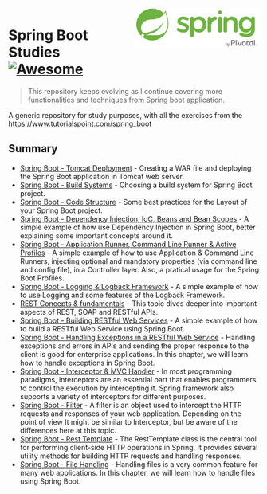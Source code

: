 <img width="250" src="img/spring-by-pivotal.png" align="right" />

# Spring Boot Studies [![Awesome](https://cdn.rawgit.com/sindresorhus/awesome/d7305f38d29fed78fa85652e3a63e154dd8e8829/media/badge.svg)](https://github.com/sindresorhus/awesome)
> This repository keeps evolving as I continue covering more functionalities and techniques from Spring boot application.

A generic repository for study purposes, with all the exercises from the https://www.tutorialspoint.com/spring_boot

## Summary

- [Spring Boot - Tomcat Deployment](https://github.com/guilhermeborgesbastos/Spring-Boot-Studies/tree/SpringBootServletInitializer) - Creating a WAR file and deploying the Spring Boot application in Tomcat web server.
- [Spring Boot - Build Systems](https://github.com/guilhermeborgesbastos/Spring-Boot-Studies/tree/BuildSystems) - Choosing a build system for Spring Boot project.
- [Spring Boot - Code Structure](https://github.com/guilhermeborgesbastos/Spring-Boot-Studies/tree/CodeStructure) - Some best practices for the Layout of your Spring Boot project.
- [Spring Boot - Dependency Injection, IoC, Beans and Bean Scopes](https://github.com/guilhermeborgesbastos/Spring-Boot-Studies/tree/BeansAndDependencyInjection) - A simple example of how use Dependency Injection in Spring Boot, better explaining some important concepts around it.
- [Spring Boot - Application Runner, Command Line Runner & Active Profiles](https://github.com/guilhermeborgesbastos/Spring-Boot-Studies/tree/SpringBootRunners) - A simple example of how to use Application & Command Line Runners, injecting optional and mandatory properties (via command line and config file), in a Controller layer. Also, a pratical usage for the Spring Boot Profiles.
- [Spring Boot - Logging & Logback Framework](https://github.com/guilhermeborgesbastos/Spring-Boot-Studies/tree/Logging) - A simple example of how to use Logging and some features of the Logback Framework.
- [REST Concepts & fundamentals](https://github.com/guilhermeborgesbastos/Spring-Boot-Studies/tree/RESTArchitecture) - This topic dives deeper into important aspects of REST, SOAP and RESTful APIs.
- [Spring Boot - Building RESTful Web Services](https://github.com/guilhermeborgesbastos/Spring-Boot-Studies/tree/RESTfulWebServices) - A simple example of how to build a RESTful Web Service using Spring Boot.
- [Spring Boot - Handling Exceptions in a RESTful Web Service](https://github.com/guilhermeborgesbastos/Spring-Boot-Studies/tree/ExceptionHandling) - Handling exceptions and errors in APIs and sending the proper response to the client is good for enterprise applications. In this chapter, we will learn how to handle exceptions in Spring Boot.
- [Spring Boot - Interceptor & MVC Handler](https://github.com/guilhermeborgesbastos/Spring-Boot-Studies/tree/Interceptor) - In most programming paradigms, interceptors are an essential part that enables programmers to control the execution by intercepting it. Spring framework also supports a variety of interceptors for different purposes.
- [Spring Boot - Filter](https://github.com/guilhermeborgesbastos/Spring-Boot-Studies/tree/Filter) - A filter is an object used to intercept the HTTP requests and responses of your web application. Depending on the point of view It might be similar to Interceptor, but be aware of the differences here at this topic.
- [Spring Boot - Rest Template](https://github.com/guilhermeborgesbastos/Spring-Boot-Studies/tree/RestTemplate) - The RestTemplate class is the central tool for performing client-side HTTP operations in Spring. It provides several utility methods for building HTTP requests and handling responses.
- [Spring Boot - File Handling](https://github.com/guilhermeborgesbastos/Spring-Boot-Studies/tree/FileHandling) - Handling files is a very common feature for many web applications. In this chapter, we will learn how to handle files using Spring Boot.